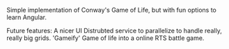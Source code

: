 Simple implementation of Conway's Game of Life, but with fun options to learn Angular.

Future features:
A nicer UI
Distrubted service to parallelize to handle really, really big grids.
'Gameify' Game of life into a online RTS battle game.